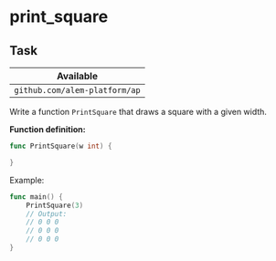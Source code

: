 # print_square

## Task

| Available                     |
| ----------------------------- |
| `github.com/alem-platform/ap` |

Write a function `PrintSquare` that draws a square with a given width.

**Function definition:**

```go
func PrintSquare(w int) {

}
```

Example:

```go
func main() {
    PrintSquare(3)
    // Output:
	// 0 0 0
	// 0 0 0
	// 0 0 0
}
```

